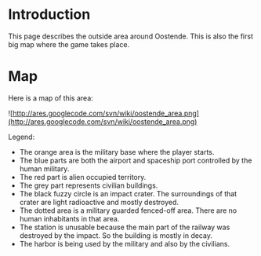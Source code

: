 # Introduction #

This page describes the outside area around Oostende. This is also the first big map where the game takes place.

# Map #

Here is a map of this area:

![http://ares.googlecode.com/svn/wiki/oostende_area.png](http://ares.googlecode.com/svn/wiki/oostende_area.png)

Legend:
  * The orange area is the military base where the player starts.
  * The blue parts are both the airport and spaceship port controlled by the human military.
  * The red part is alien occupied territory.
  * The grey part represents civilian buildings.
  * The black fuzzy circle is an impact crater. The surroundings of that crater are light radioactive and mostly destroyed.
  * The dotted area is a military guarded fenced-off area. There are no human inhabitants in that area.
  * The station is unusable because the main part of the railway was destroyed by the impact. So the building is mostly in decay.
  * The harbor is being used by the military and also by the civilians.